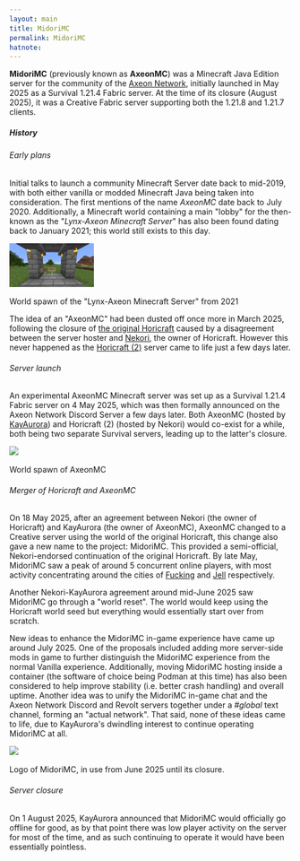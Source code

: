 ```yaml
---
layout: main
title: MidoriMC
permalink: MidoriMC
hatnote:
---
```

**MidoriMC** (previously known as **AxeonMC**) was a Minecraft Java Edition server for the community of the [Axeon Network](Axeon_Network), initially launched in May 2025 as a Survival 1.21.4 Fabric server. At the time of its closure (August 2025), it was a Creative Fabric server supporting both the 1.21.8 and 1.21.7 clients.

##### History
###### Early plans
Initial talks to launch a community Minecraft Server date back to mid-2019, with both either vanilla or modded Minecraft Java being taken into consideration. The first mentions of the name *AxeonMC* date back to July 2020.
Additionally, a Minecraft world containing a main "lobby" for the then-known as the "*Lynx-Axeon Minecraft Server*" has also been found dating back to January 2021; this world still exists to this day.

   <div class="container">
        <img src="resources/img/articles/midorimc/2021.png" style="width:30%; height:auto">
        <p id="caption">World spawn of the "Lynx-Axeon Minecraft Server" from 2021</p>
   </div>

The idea of an "AxeonMC" had been dusted off once more in March 2025, following the closure of [the original Horicraft](Horicraft) caused by a disagreement between the server hoster and [Nekori](Nekori), the owner of Horicraft. However this never happened as the [Horicraft (2)](Horicraft_(2)) server came to life just a few days later.

###### Server launch
An experimental AxeonMC Minecraft server was set up as a Survival 1.21.4 Fabric server on 4 May 2025, which was then formally announced on the Axeon Network Discord Server a few days later.
Both AxeonMC (hosted by [KayAurora](KayAurora)) and Horicraft (2) (hosted by Nekori) would co-exist for a while, both being two separate Survival servers, leading up to the latter's closure.

   <div class="container">
        <img src="resources/img/articles/midorimc/axeonmc.png" style="width:30%; height:auto">
        <p id="caption">World spawn of AxeonMC</p>
   </div>

###### Merger of Horicraft and AxeonMC
On 18 May 2025, after an agreement between Nekori (the owner of Horicraft) and KayAurora (the owner of AxeonMC), AxeonMC changed to a Creative server using the world of the original Horicraft, this change also gave a new name to the project: MidoriMC. This provided a semi-official, Nekori-endorsed continuation of the original Horicraft.
By late May, MidoriMC saw a peak of around 5 concurrent online players, with most activity concentrating around the cities of [Fucking](Fucking) and [Jell](Jell) respectively.

Another Nekori-KayAurora agreement around mid-June 2025 saw MidoriMC go through a "world reset". The world would keep using the Horicraft world seed but everything would essentially start over from scratch.

New ideas to enhance the MidoriMC in-game experience have came up around July 2025. One of the proposals included adding more server-side mods in game to further distinguish the MidoriMC experience from the normal Vanilla experience. Additionally, moving MidoriMC hosting inside a container (the software of choice being Podman at this time) has also been considered to help improve stability (i.e. better crash handling) and overall uptime.
Another idea was to unify the MidoriMC in-game chat and the Axeon Network Discord and Revolt servers together under a *#global* text channel, forming an "actual network". That said, none of these ideas came to life, due to KayAurora's dwindling interest to continue operating MidoriMC at all.

   <div class="container">
        <img src="resources/resources/img/articles/midorimc/midorimclogo.png" style="width:10%; height:auto">
        <p id="caption">Logo of MidoriMC, in use from June 2025 until its closure.</p>
   </div>

###### Server closure
On 1 August 2025, KayAurora announced that MidoriMC would officially go offline for good, as by that point there was low player activity on the server for most of the time, and as such continuing to operate it would have been essentially pointless.
